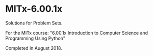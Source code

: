 # MITx-6.00.1x

Solutions for Problem Sets.

For the MITx course: "6.00.1x Introduction to Computer Science and Programming Using Python"

Completed in August 2018.
